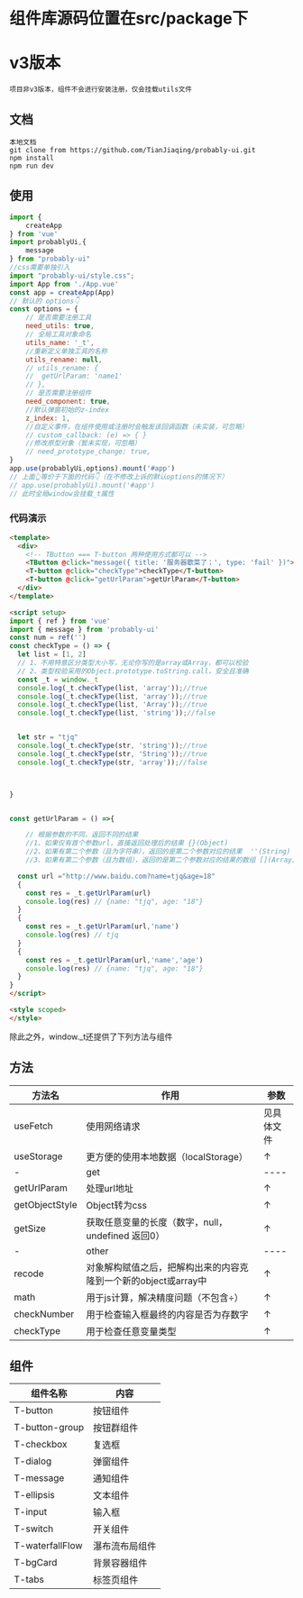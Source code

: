 # 组件库源码位置在src/package下
# v3版本
```
项目非v3版本，组件不会进行安装注册，仅会挂载utils文件
```
## 文档
```
本地文档 
git clone from https://github.com/TianJiaqing/probably-ui.git
npm install
npm run dev
```
## 使用
```javascript
import {
    createApp
} from 'vue'
import probablyUi,{
    message
} from "probably-ui"
//css需要单独引入
import "probably-ui/style.css";
import App from './App.vue'
const app = createApp(App)
// 默认的 options👇
const options = {
	// 是否需要注册工具
	need_utils: true,
	// 全局工具对象命名
	utils_name: '_t',
	//重新定义单独工具的名称
	utils_rename: null,
	// utils_rename: {
	// 	getUrlParam: 'name1'
	// },
	// 是否需要注册组件
	need_component: true,
	//默认弹窗初始的z-index
	z_index: 1,
    //自定义事件，在组件使用或注册时会触发该回调函数（未实装，可忽略）
	// custom_callback: (e) => { }
    //修改原型对象（暂未实现，可忽略）
	// need_prototype_change: true,
}
app.use(probablyUi,options).mount('#app')
// 上面👆等价于下面的代码👇（在不修改上诉的默认options的情况下）
// app.use(probablyUi).mount('#app')
// 此时全局window会挂载_t属性

```
### 代码演示
``` Html
<template>
  <div>
    <!-- TButton === T-button 两种使用方式都可以 -->
    <TButton @click="message({ title: '服务器歇菜了；', type: 'fail' })">别点了</TButton>
    <T-button @click="checkType">checkType</T-button>
    <T-button @click="getUrlParam">getUrlParam</T-button>
  </div>
</template>

<script setup>
import { ref } from 'vue'
import { message } from 'probably-ui'
const num = ref('')
const checkType = () => {
  let list = [1, 2]
  // 1、不用特意区分类型大小写，无论你写的是array或Array，都可以校验
  // 2、类型校验采用的Object.prototype.toString.call，安全且准确
  const _t = window._t
  console.log(_t.checkType(list, 'array'));//true
  console.log(_t.checkType(list, 'array'));//true
  console.log(_t.checkType(list, 'Array'));//true
  console.log(_t.checkType(list, 'string'));//false


  let str = "tjq"
  console.log(_t.checkType(str, 'string'));//true
  console.log(_t.checkType(str, 'String'));//true
  console.log(_t.checkType(str, 'array'));//false



}


const getUrlParam = () =>{

    // 根据参数的不同，返回不同的结果
    //1、如果仅有首个参数url，直接返回处理后的结果 {}(Object)
    //2、如果有第二个参数（且为字符串），返回的是第二个参数对应的结果  ''(String)
    //3、如果有第二个参数（且为数组），返回的是第二个参数对应的结果的数组 [](Array)

  const url ="http://www.baidu.com?name=tjq&age=18"
  {
    const res = _t.getUrlParam(url)
    console.log(res) // {name: "tjq", age: "18"}
  }
  {
    const res = _t.getUrlParam(url,'name')
    console.log(res) // tjq
  }
  {
    const res = _t.getUrlParam(url,'name','age')
    console.log(res) // {name: "tjq", age: "18"}
  }
}
</script>

<style scoped>
</style>
```

除此之外，window._t还提供了下列方法与组件
## 方法
方法名     | 作用 | 参数
-------- | ------ | ---- 
useFetch  | 使用网络请求 | 见具体文件 
useStorage  | 更方便的使用本地数据（localStorage） | ↑
-|get|----
getUrlParam  | 处理url地址| ↑
getObjectStyle | Object转为css | ↑
getSize | 获取任意变量的长度（数字，null，undefined 返回0） | ↑
-|other|----
recode  | 对象解构赋值之后，把解构出来的内容克隆到一个新的object或array中 | ↑
math | 用于js计算，解决精度问题（不包含÷）| ↑
checkNumber | 用于检查输入框最终的内容是否为存数字 | ↑
checkType | 用于检查任意变量类型 | ↑

## 组件
组件名称 | 内容
-------- | ---
T-button | 按钮组件
T-button-group | 按钮群组件
T-checkbox | 复选框
T-dialog  | 弹窗组件
T-message  | 通知组件
T-ellipsis | 文本组件
T-input   | 输入框
T-switch | 开关组件
T-waterfallFlow | 瀑布流布局组件
T-bgCard | 背景容器组件
T-tabs | 标签页组件


